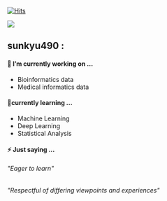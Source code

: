 
[![Hits](https://hits.seeyoufarm.com/api/count/incr/badge.svg?url=https%3A%2F%2Fgithub.com%2Fsunkyu490%2F&count_bg=%23170FCB&title_bg=%23555555&icon=&icon_color=%23E7E7E7&title=hits&edge_flat=false)](https://hits.seeyoufarm.com)

![](https://img.shields.io/github/followers/sunkyu490?style=social)

## sunkyu490 : 

#### 🔭 I’m currently working on ...
  - Bioinformatics data
  - Medical informatics data

#### 🌱currently learning ...
  - Machine Learning
  - Deep Learning
  - Statistical Analysis

#### ⚡ Just saying ...
###### "Eager to learn" 
###### "Respectful of differing viewpoints and experiences"

<!--
**sunkyu490/sunkyu490** is a ✨ _special_ ✨ repository because its `README.md` (this file) appears on your GitHub profile.

Here are some ideas to get you started:

- 🔭 I’m currently working on ...
- 🌱 I’m currently learning ...
- 👯 I’m looking to collaborate on ...
- 🤔 I’m looking for help with ...
- 💬 Ask me about ...
- 📫 How to reach me: ...
- 😄 Pronouns: ...
- ⚡ Fun fact: ...
-->


